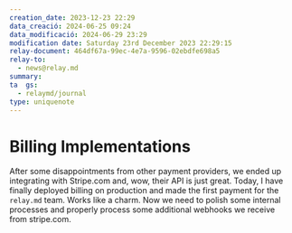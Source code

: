 ```yaml
---
creation_date: 2023-12-23 22:29
data_creació: 2024-06-25 09:24
data_modificació: 2024-06-29 23:29
modification date: Saturday 23rd December 2023 22:29:15
relay-document: 464df67a-99ec-4e7a-9596-02ebdfe698a5
relay-to:
  - news@relay.md
summary: 
ta  gs:
  - relaymd/journal
type: uniquenote
---
```


# Billing Implementations
After some disappointments from other payment providers, we ended up integrating with Stripe.com and, wow, their API is just great.
Today, I have finally deployed billing on production and made the first payment for the `relay.md` team. Works like a charm. Now we need to polish some internal processes and properly process some additional webhooks we receive from stripe.com.